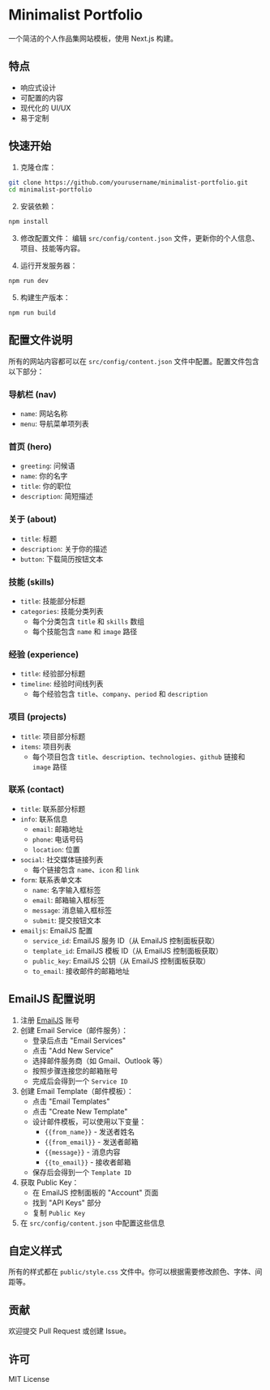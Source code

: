 # Minimalist Portfolio

一个简洁的个人作品集网站模板，使用 Next.js 构建。

## 特点

- 响应式设计
- 可配置的内容
- 现代化的 UI/UX
- 易于定制

## 快速开始

1. 克隆仓库：

```bash
git clone https://github.com/yourusername/minimalist-portfolio.git
cd minimalist-portfolio
```

2. 安装依赖：

```bash
npm install
```

3. 修改配置文件：
   编辑 `src/config/content.json` 文件，更新你的个人信息、项目、技能等内容。

4. 运行开发服务器：

```bash
npm run dev
```

5. 构建生产版本：

```bash
npm run build
```

## 配置文件说明

所有的网站内容都可以在 `src/config/content.json` 文件中配置。配置文件包含以下部分：

### 导航栏 (nav)

- `name`: 网站名称
- `menu`: 导航菜单项列表

### 首页 (hero)

- `greeting`: 问候语
- `name`: 你的名字
- `title`: 你的职位
- `description`: 简短描述

### 关于 (about)

- `title`: 标题
- `description`: 关于你的描述
- `button`: 下载简历按钮文本

### 技能 (skills)

- `title`: 技能部分标题
- `categories`: 技能分类列表
  - 每个分类包含 `title` 和 `skills` 数组
  - 每个技能包含 `name` 和 `image` 路径

### 经验 (experience)

- `title`: 经验部分标题
- `timeline`: 经验时间线列表
  - 每个经验包含 `title`、`company`、`period` 和 `description`

### 项目 (projects)

- `title`: 项目部分标题
- `items`: 项目列表
  - 每个项目包含 `title`、`description`、`technologies`、`github` 链接和 `image` 路径

### 联系 (contact)

- `title`: 联系部分标题
- `info`: 联系信息
  - `email`: 邮箱地址
  - `phone`: 电话号码
  - `location`: 位置
- `social`: 社交媒体链接列表
  - 每个链接包含 `name`、`icon` 和 `link`
- `form`: 联系表单文本
  - `name`: 名字输入框标签
  - `email`: 邮箱输入框标签
  - `message`: 消息输入框标签
  - `submit`: 提交按钮文本
- `emailjs`: EmailJS 配置
  - `service_id`: EmailJS 服务 ID（从 EmailJS 控制面板获取）
  - `template_id`: EmailJS 模板 ID（从 EmailJS 控制面板获取）
  - `public_key`: EmailJS 公钥（从 EmailJS 控制面板获取）
  - `to_email`: 接收邮件的邮箱地址

## EmailJS 配置说明

1. 注册 [EmailJS](https://www.emailjs.com/) 账号
2. 创建 Email Service（邮件服务）：
   - 登录后点击 "Email Services"
   - 点击 "Add New Service"
   - 选择邮件服务商（如 Gmail、Outlook 等）
   - 按照步骤连接您的邮箱账号
   - 完成后会得到一个 `Service ID`
3. 创建 Email Template（邮件模板）：
   - 点击 "Email Templates"
   - 点击 "Create New Template"
   - 设计邮件模板，可以使用以下变量：
     - `{{from_name}}` - 发送者姓名
     - `{{from_email}}` - 发送者邮箱
     - `{{message}}` - 消息内容
     - `{{to_email}}` - 接收者邮箱
   - 保存后会得到一个 `Template ID`
4. 获取 Public Key：
   - 在 EmailJS 控制面板的 "Account" 页面
   - 找到 "API Keys" 部分
   - 复制 `Public Key`
5. 在 `src/config/content.json` 中配置这些信息

## 自定义样式

所有的样式都在 `public/style.css` 文件中。你可以根据需要修改颜色、字体、间距等。

## 贡献

欢迎提交 Pull Request 或创建 Issue。

## 许可

MIT License
